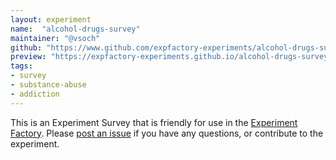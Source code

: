 ```yaml
---
layout: experiment
name:  "alcohol-drugs-survey"
maintainer: "@vsoch"
github: "https://www.github.com/expfactory-experiments/alcohol-drugs-survey"
preview: "https://expfactory-experiments.github.io/alcohol-drugs-survey"
tags:
- survey
- substance-abuse
- addiction
---
```


This is an Experiment Survey that is friendly for use in the [Experiment Factory](https://expfactory.github.io/expfactory). Please [post an issue](https://www.github.com/expfactory-experiments/alcohol-drugs-survey/issues) if you have any questions, or contribute to the experiment.
